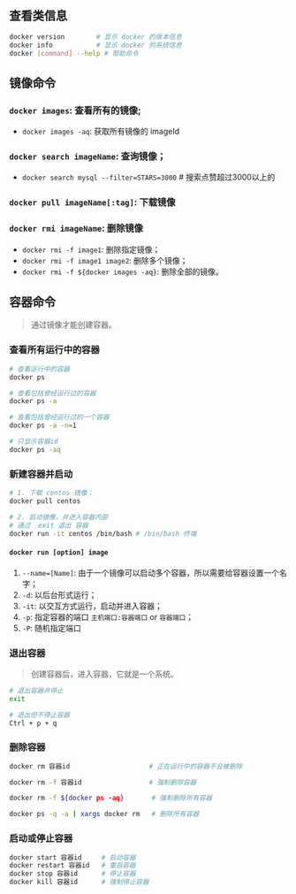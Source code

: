 ## 查看类信息
```bash
docker version        # 显示 docker 的版本信息
docker info           # 显示 docker 的系统信息
docker [command] --help # 帮助命令
```

## 镜像命令
### `docker images`: 查看所有的镜像;
* `docker images -aq`: 获取所有镜像的 imageId
### `docker search imageName`: 查询镜像； 
* `docker search mysql --filter=STARS=3000` # 搜索点赞超过3000以上的
### `docker pull imageName[:tag]`: 下载镜像
### `docker rmi imageName`: 删除镜像
* `docker rmi -f image1`: 删除指定镜像；
* `docker rmi -f image1 image2`: 删除多个镜像；
* `docker rmi -f ${docker images -aq}`: 删除全部的镜像。

## 容器命令
> 通过镜像才能创建容器。

### 查看所有运行中的容器 
```bash
# 查看运行中的容器
docker ps

# 查看包括曾经运行过的容器
docker ps -a

# 查看包括曾经运行过的一个容器
docker ps -a -n=1 

# 只显示容器id
docker ps -aq
```

### 新建容器并启动
```bash
# 1. 下载 centos 镜像；
docker pull centos

# 2. 启动镜像，并进入容器内部
# 通过  exit 退出 容器
docker run -it centos /bin/bash # /bin/bash 终端

```
#### `docker run [option] image`
1. `--name=[Name]`: 由于一个镜像可以启动多个容器，所以需要给容器设置一个名字；
2. `-d`:            以后台形式运行；
3. `-it`:           以交互方式运行，启动并进入容器；
4. `-p`:            指定容器的端口 `主机端口:容器端口` or `容器端口`；
4. `-P`:            随机指定端口


### 退出容器
> 创建容器后，进入容器，它就是一个系统。
```bash
# 退出容器并停止
exit 

# 退出但不停止容器
Ctrl + p + q
```

### 删除容器
```bash
docker rm 容器id                    # 正在运行中的容器不会被删除

docker rm -f 容器id                 # 强制删除容器

docker rm -f ${docker ps -aq}       # 强制删除所有容器

docker ps -q -a | xargs docker rm   # 删除所有容器
```

### 启动或停止容器
```bash
docker start 容器id     # 启动容器
docker restart 容器id   # 重启容器
docker stop 容器id      # 停止容器
docker kill 容器id      # 强制停止容器
```